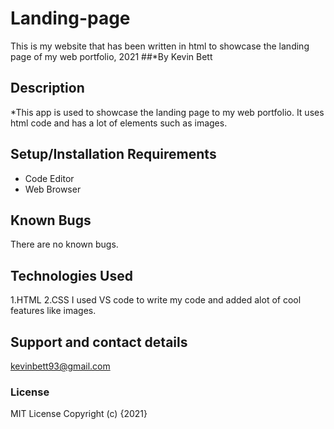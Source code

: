 # Landing-page
This is my website that has been written in html to showcase the landing page of my web portfolio, 2021
##*By Kevin Bett
## Description
*This app is used to showcase the landing page to my web portfolio. It uses html code and has a lot of elements such as images.
## Setup/Installation Requirements
* Code Editor
* Web Browser
## Known Bugs
There are no known bugs.
## Technologies Used
1.HTML
2.CSS
I used VS code to write my code and added alot of cool features like images.
## Support and contact details
kevinbett93@gmail.com
### License
MIT License
Copyright (c) {2021} 